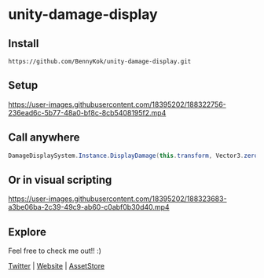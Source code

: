 # unity-damage-display

## Install
```
https://github.com/BennyKok/unity-damage-display.git
```

## Setup
https://user-images.githubusercontent.com/18395202/188322756-236ead6c-5b77-48a0-bf8c-8cb5408195f2.mp4

## Call anywhere
```csharp
DamageDisplaySystem.Instance.DisplayDamage(this.transform, Vector3.zero, 10);
```

## Or in visual scripting
https://user-images.githubusercontent.com/18395202/188323683-a3be06ba-2c39-49c9-ab60-c0abf0b30d40.mp4



## Explore
Feel free to check me out!! :)

[Twitter](https://twitter.com/BennyKokMusic) | [Website](https://bennykok.com) | [AssetStore](https://assetstore.unity.com/publishers/28510)
